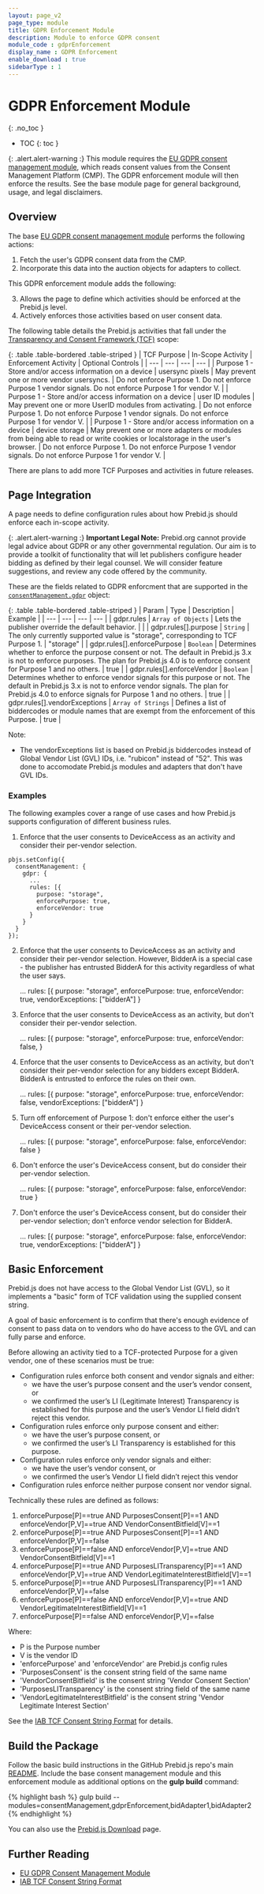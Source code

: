 ```yaml
---
layout: page_v2
page_type: module
title: GDPR Enforcement Module
description: Module to enforce GDPR consent
module_code : gdprEnforcement
display_name : GDPR Enforcement
enable_download : true
sidebarType : 1
---
```


# GDPR Enforcement Module
{: .no_toc }

* TOC
{: toc }

{: .alert.alert-warning :}
This module requires the [EU GDPR consent management module](/dev-docs/modules/consentManagement.html), which reads consent values from the Consent Management Platform (CMP). The GDPR enforcement module
will then enforce the results. See the base module page for general background, usage, and legal disclaimers.

## Overview

The base [EU GDPR consent management module](/dev-docs/modules/consentManagement.html) performs the following actions:

1. Fetch the user's GDPR consent data from the CMP.
2. Incorporate this data into the auction objects for adapters to collect.

This GDPR enforcement module adds the following:

3. Allows the page to define which activities should be enforced at the Prebid.js level.
4. Actively enforces those activities based on user consent data.

The following table details the Prebid.js activities that fall under the [Transparency and Consent Framework (TCF)](https://iabeurope.eu/iab-europe-transparency-consent-framework-policies/) scope:

{: .table .table-bordered .table-striped }
| TCF Purpose | In-Scope Activity | Enforcement Activity | Optional Controls |
| --- | --- | --- | --- |
| Purpose 1 - Store and/or access information on a device | usersync pixels | May prevent one or more vendor usersyncs. | Do not enforce Purpose 1. Do not enforce Purpose 1 vendor signals. Do not enforce Purpose 1 for vendor V. |
| Purpose 1 - Store and/or access information on a device | user ID modules | May prevent one or more UserID modules from activating. | Do not enforce Purpose 1. Do not enforce Purpose 1 vendor signals. Do not enforce Purpose 1 for vendor V. |
| Purpose 1 - Store and/or access information on a device | device storage | May prevent one or more adapters or modules from being able to read or write cookies or localstorage in the user's browser. | Do not enforce Purpose 1. Do not enforce Purpose 1 vendor signals. Do not enforce Purpose 1 for vendor V. |

There are plans to add more TCF Purposes and activities in future releases.

## Page Integration

A page needs to define configuration rules about how Prebid.js should enforce each in-scope activity.

{: .alert.alert-warning :}
**Important Legal Note:** Prebid.org cannot provide legal advice about GDPR or any other governmental regulation. Our aim is to provide a toolkit of functionality that will let publishers configure header bidding as defined by their legal counsel. We will consider feature suggestions, and review any code offered by the community.

These are the fields related to GDPR enforcment that are supported in the [`consentManagement.gdpr`](/dev-docs/modules/consentManagement.html) object:

{: .table .table-bordered .table-striped }
| Param | Type | Description | Example |
| --- | --- | --- | --- |
| gdpr.rules | `Array of Objects` | Lets the publisher override the default behavior. | |
| gdpr.rules[].purpose | `String` | The only currently supported value is "storage", corresponding to TCF Purpose 1. | "storage" |
| gdpr.rules[].enforcePurpose | `Boolean` | Determines whether to enforce the purpose consent or not. The default in Prebid.js 3.x is not to enforce purposes. The plan for Prebid.js 4.0 is to enforce consent for Purpose 1 and no others. | true |
| gdpr.rules[].enforceVendor | `Boolean` | Determines whether to enforce vendor signals for this purpose or not. The default in Prebid.js 3.x is not to enforce vendor signals. The plan for Prebid.js 4.0 to enforce signals for Purpose 1 and no others. | true |
| gdpr.rules[].vendorExceptions | `Array of Strings` | Defines a list of biddercodes or module names that are exempt from the enforcement of this Purpose. | true |

Note:

- The vendorExceptions list is based on Prebid.js biddercodes instead of Global Vendor List (GVL) IDs, i.e. "rubicon" instead of "52". This was done to accomodate Prebid.js modules and adapters that don't have GVL IDs.  

### Examples

The following examples cover a range of use cases and how Prebid.js supports
configuration of different business rules.

1) Enforce that the user consents to DeviceAccess as an activity and consider their per-vendor selection.

```
pbjs.setConfig({
  consentManagement: {
    gdpr: {
      ...
      rules: [{
        purpose: "storage",
        enforcePurpose: true,
        enforceVendor: true
      }
    }
  }
});
```

2) Enforce that the user consents to DeviceAccess as an activity and consider their per-vendor selection. However, BidderA is a special case - the publisher has entrusted BidderA for this activity regardless of what the user says.

      ...
      rules: [{
        purpose: "storage",
        enforcePurpose: true,
        enforceVendor: true,
        vendorExceptions: ["bidderA"]
      }

3) Enforce that the user consents to DeviceAccess as an activity, but don't consider their per-vendor selection.

      ...
      rules: [{
        purpose: "storage",
        enforcePurpose: true,
        enforceVendor: false,
      }

4) Enforce that the user consents to DeviceAccess as an activity, but don't consider their per-vendor selection for any bidders except BidderA. BidderA is entrusted to enforce the rules on their own.

      ...
      rules: [{
        purpose: "storage",
        enforcePurpose: true,
        enforceVendor: false,
        vendorExceptions: ["bidderA"]
      }

5) Turn off enforcement of Purpose 1: don't enforce either the user's DeviceAccess consent or their per-vendor selection.

      ...
      rules: [{
        purpose: "storage",
        enforcePurpose: false,
        enforceVendor: false
      }

6) Don't enforce the user's DeviceAccess consent, but do consider their per-vendor selection.

      ...
      rules: [{
        purpose: "storage",
        enforcePurpose: false,
        enforceVendor: true
      }

7) Don't enforce the user's DeviceAccess consent, but do consider their per-vendor selection; don't enforce vendor selection for BidderA.

      ...
      rules: [{
        purpose: "storage",
        enforcePurpose: false,
        enforceVendor: true,
        vendorExceptions: ["bidderA"]
      }

## Basic Enforcement

Prebid.js does not have access to the Global Vendor List (GVL), so it implements
a "basic" form of TCF validation using the supplied consent string.

A goal of basic enforcement is to confirm that there's enough evidence of consent to pass data on to vendors who do have access to the GVL and can fully parse and enforce.

Before allowing an activity tied to a TCF-protected Purpose for a given vendor, one of these scenarios must be true:

- Configuration rules enforce both consent and vendor signals and either:
  - we have the user’s purpose consent and the user’s vendor consent, or
  - we confirmed the user’s LI (Legitimate Interest) Transparency is established for this purpose and the user’s Vendor LI field didn’t reject this vendor.
- Configuration rules enforce only purpose consent and either:
  - we have the user’s purpose consent, or
  - we confirmed the user’s LI Transparency is established for this purpose.
- Configuration rules enforce only vendor signals and either:
  - we have the user’s vendor consent, or
  - we confirmed the user’s Vendor LI field didn’t reject this vendor
- Configuration rules enforce neither purpose consent nor vendor signal.

Technically these rules are defined as follows:

1. enforcePurpose[P]==true AND PurposesConsent[P]==1 AND enforceVendor[P,V]==true AND VendorConsentBitfield[V]==1
1. enforcePurpose[P]==true AND PurposesConsent[P]==1 AND enforceVendor[P,V]==false
1. enforcePurpose[P]==false AND enforceVendor[P,V]==true AND VendorConsentBitfield[V]==1
1. enforcePurpose[P]==true AND PurposesLITransparency[P]==1 AND enforceVendor[P,V]==true AND VendorLegitimateInterestBitfield[V]==1
1. enforcePurpose[P]==true AND PurposesLITransparency[P]==1 AND enforceVendor[P,V]==false
1. enforcePurpose[P]==false AND enforceVendor[P,V]==true AND VendorLegitimateInterestBitfield[V]==1
1. enforcePurpose[P]==false AND enforceVendor[P,V]==false

Where:

- P is the Purpose number
- V is the vendor ID
- 'enforcePurpose' and 'enforceVendor' are Prebid.js config rules
- 'PurposesConsent' is the consent string field of the same name
- 'VendorConsentBitfield' is the consent string 'Vendor Consent Section'
- 'PurposesLITransparency' is the consent string field of the same name
- 'VendorLegitimateInterestBitfield' is the consent string 'Vendor Legitimate Interest Section'

See the [IAB TCF Consent String Format](https://github.com/InteractiveAdvertisingBureau/GDPR-Transparency-and-Consent-Framework/blob/master/TCFv2/IAB%20Tech%20Lab%20-%20Consent%20string%20and%20vendor%20list%20formats%20v2.md) for details.

## Build the Package

Follow the basic build instructions in the GitHub Prebid.js repo's main [README](https://github.com/prebid/Prebid.js/blob/master/README.md). Include the base consent management module and this enforcement module as additional options on the **gulp build** command:

{% highlight bash %}
gulp build --modules=consentManagement,gdprEnforcement,bidAdapter1,bidAdapter2
{% endhighlight %}

You can also use the [Prebid.js Download](/download.html) page.

## Further Reading

- [EU GDPR Consent Management Module](/dev-docs/modules/consentManagement.html)
- [IAB TCF Consent String Format](https://github.com/InteractiveAdvertisingBureau/GDPR-Transparency-and-Consent-Framework/blob/master/TCFv2/IAB%20Tech%20Lab%20-%20Consent%20string%20and%20vendor%20list%20formats%20v2.md)
